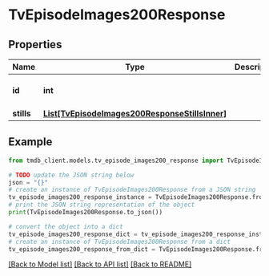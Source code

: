 # TvEpisodeImages200Response


## Properties

Name | Type | Description | Notes
------------ | ------------- | ------------- | -------------
**id** | **int** |  | [optional] [default to 0]
**stills** | [**List[TvEpisodeImages200ResponseStillsInner]**](TvEpisodeImages200ResponseStillsInner.md) |  | [optional] 

## Example

```python
from tmdb_client.models.tv_episode_images200_response import TvEpisodeImages200Response

# TODO update the JSON string below
json = "{}"
# create an instance of TvEpisodeImages200Response from a JSON string
tv_episode_images200_response_instance = TvEpisodeImages200Response.from_json(json)
# print the JSON string representation of the object
print(TvEpisodeImages200Response.to_json())

# convert the object into a dict
tv_episode_images200_response_dict = tv_episode_images200_response_instance.to_dict()
# create an instance of TvEpisodeImages200Response from a dict
tv_episode_images200_response_from_dict = TvEpisodeImages200Response.from_dict(tv_episode_images200_response_dict)
```
[[Back to Model list]](../README.md#documentation-for-models) [[Back to API list]](../README.md#documentation-for-api-endpoints) [[Back to README]](../README.md)


